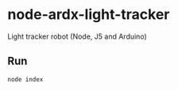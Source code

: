 node-ardx-light-tracker
=======================

Light tracker robot (Node, J5 and Arduino)

Run
---
`node index`
